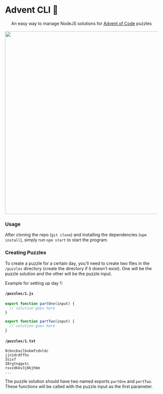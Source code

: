# Advent CLI 🎄

<div align="center">
  <div>An easy way to manage NodeJS solutions for <a href="https://adventofcode.com/">Advent of Code</a> puzzles</div>
  <br/>
  <img src="https://github.com/dtgreene/advent-cli/assets/24302976/5f76d744-673a-417e-ba60-79951cdc80fa" width="600px" />
</div>

### Usage

After cloning the repo (`git clone`) and installing the dependencies (`npm install`), simply run `npm start` to start the program.

### Creating Puzzles

To create a puzzle for a certain day, you'll need to create two files in the `/puzzles` directory (create the directory if it doesn't exist). One will be the puzzle solution and the other will be the puzzle input.

Example for setting up day 1:

#### `/puzzles/1.js`

```javascript
export function partOne(input) {
  // solution goes here
}

export function partTwo(input) {
  // solution goes here
}
```

#### `/puzzles/1.txt`

```
9cbncbxclbvkmfzdnldc
jjn1drdffhs
3six7
38rgtnqqxtc
rxszdkkv3j8kjhbm
...
```

The puzzle solution should have two named exports `partOne` and `partTwo`.  These functions will be called with the puzzle input as the first parameter.

